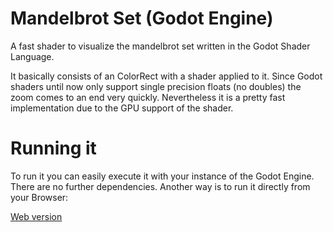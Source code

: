 # Mandelbrot Set (Godot Engine)
A fast shader to visualize the mandelbrot set written in the Godot Shader Language.

It basically consists of an ColorRect with a shader applied to it. Since Godot shaders until now only support single precision floats (no doubles) the zoom comes to an end very quickly. Nevertheless it is a pretty fast implementation due to the GPU support of the shader.

# Running it
To run it you can easily execute it with your instance of the Godot Engine. There are no further dependencies. Another way is to run it directly from your Browser:

[Web version](https://apps.fabio-oelschlaeger.de/mandelbrot/)
